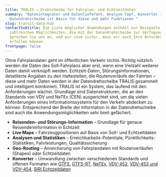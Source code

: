 ```yaml
---
title: TRALIS – Drehscheibe für Fahrplan- und Echtzeitdaten
summary: "Datenintegrator und Daten­lieferant, Analyse-Topf, Konverter – die
  Daten­dreh­scheibe ist Basis für diese und mehr Funktionen "
slug: transit-data-hub
contactSubtitle: Die Liste möglicher Anwendungen enthält nur Beispiele für die
  zahlreichen Möglichkeiten, die mit der Datendrehscheibe zur Verfügung stehen.
  Sprechen Sie uns an, und wir sind sicher, dass wir auch Ihre Anforderung
  erfüllen können.
frontpage: false
---
```

Ohne Fahrplandaten geht im öffentlichen Verkehr nichts. Richtig nützlich werden die Daten des Soll-Fahrplans aber erst, wenn eine Vielzahl weiterer Daten damit verknüpft werden. Echtzeit-Daten, Störungsinformationen, detaillierte Angaben zu den Haltestellen, die Routenverläufe der Fahrten – diese und mehr Daten werden in der Datendrehscheibe TRALIS gesammelt und intelligent kombiniert. TRALIS ist ein System, das laufend mit den Anforderungen wächst. Grundlage sind Datenstrukturen, die an den Standards von VDV und NeTEx (CEN) ausgerichtet sind, um die vielen Anforderungen eines Informationssystems für den Verkehr abdecken zu können. Entsprechend der Breite der Information in der Datendrehscheibe sind auch die Anwendungsmöglichkeiten sehr breit gefächert.

<ResponsiveImage alt="Maps" desktop="/images/solution/transit-data-hub/sbb.jpg" mobile="/images/solution/transit-data-hub/maps-4-.jpg" />

* **Reisenden- und Störungs-Information** – Grundlage für genaue Reisendeninformation in Echtzeit
* **Live Maps** – Fahrzeugpositionen auf Basis von Soll- und Echtzeitdaten
* **Analysen und Statistiken** – Erreichbarkeits-Potentiale, Pünktlichkeits-Statistiken, Fahrleistungen, Qualitätssicherung
* **Geo-Routing** – Anreicherung von Fahrplandaten mit Routenverläufen (Shapes) oder Echtzeitdaten
* **Konverter** – Umwandlung zwischen verschiedenen Standards und offenen Formaten wie [GTFS](https://gtfs.org/de/), [GTFS-RT](https://gtfs.org/de/realtime/), [NeTEx](https://en.wikipedia.org/wiki/NeTEx), [VDV-452](https://www.vdv.de/oepnv-datenmodell.aspx), [VDV-453 und VDV-454](https://www.vdv.de/ist-daten-schnittstellen.aspx), [SIRI Echtzeitdaten](https://transmodel-cen.eu/siri-standard/)
